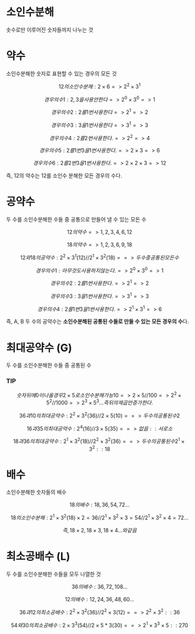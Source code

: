# 소인수분해

솟수로만 이루어진 숫자들까지 나누는 것

# 약수

소인수분해한 숫자로 표현할 수 있는 경우의 모든 것

$$ 12의 소인수분해 : 2 \times 6 => 2^2 \times 3^1 $$

$$ 경우의 수1 : 2, 3을 사용안한다 => 2^0 \times 3^0 => 1 $$

$$ 경우의 수2 : 2를 1번 사용한다 => 2^1 => 2 $$

$$ 경우의 수3 : 3을 1번 사용한다 => 3^1 => 3 $$

$$ 경우의 수4 : 2를 2번 사용한다. => 2^2 => 4 $$

$$ 경우의 수5 : 2를 1번 3을 1번 사용한다. => 2 \times 3 => 6 $$

$$ 경우의 수6 : 2를 2번 3을 1번 사용한다. => 2 \times 2 \times 3 => 12 $$

즉, 12의 약수는 12를 소인수 분해한 모든 경우의 수다.
# 공약수

두 수를 소인수분해한 수들 중 공통으로 만들어 낼 수 있는 모든 수

$$ 12의 약수 => 1, 2, 3, 4, 6, 12 $$

$$ 18의 약수 => 1, 2, 3, 6, 9, 18 $$

$$ 12와 18의 공약수 : 2^2 \times 3^1(12) // 2^1 \times 3^2(18) ==> 두 수중 공통된 모든 수 $$

$$ 경우의 수1 : 아무 것도 사용하지 않는다. => 2^0 \times 3^0 => 1 $$

$$ 경우의 수2 : 2를 1번 사용한다. => 2^1 => 2 $$

$$ 경우의 수3 : 3을 1번 사용한다. => 3^1 => 3 $$

$$ 경우의 수4 : 2를 1번 3을 1번 사용한다. => 2^1 \times 3^1 => 6 $$

즉, A, B 두 수의 공약수는 **소인수분해된 공통된 수들로 만들 수 있는 모든 경우의 수**다.
# 최대공약수 (G)

두 수를 소인수분해한 수들 중 공통된 수

### **TIP**

$$ 숫자 뒤에 0이 나올 경우 2 \times 5로 소인수분해 가능 10 => 2 \times 5 // 100 => 2^2 \times 5^2 // 1000 => 2^3 \times 5^3 \dots 즉 뒤의 제곱만 증가한다. $$

$$ 36과 10의 최대공약수 : 2^2 \times 3^2(36) // 2 \times 5(10) ==> 두 수의 공통된 수 2 $$

$$ 16과 35의 최대공약수 : 2^4(16) // 3 \times 5(35) ==> 없음 
::서로소 $$ 


$$ 18과 36의 최대공약수 : 2^1 \times 3^2(18) // 2^2 \times 3^2(36) ==> 두 수의 공통된 수 2^1 \times 3^2 :: 18 $$

# 배수
소인수분해한 숫자들의 배수

$$ 18의 배수 : 18, 36, 54, 72 \dots $$

$$ 18의 소인수분해 : 2^1 \times 3^2(18) \times 2 = 36 // 2^1 \times 3^2 \times 3 = 54 // 2^1 \times 3^2 \times 4 = 72 \dots $$

$$ 즉, 18 \times 2, 18 \times 3, 18 \times 4 \dots 와 같음 $$

# 최소공배수 (L)

두 수를 소인수분해한 수들을 모두 나열한 것

$$ 36의 배수 : 36, 72, 108 \dots $$

$$ 12의 배수 : 12, 24, 36, 48, 60 \dots $$

$$ 36과 12의 최소공배수 : 2^2 \times 3^2(36) // 2^2 \times 3(12) ==> 2^2 \times 3^2 :: 36 $$

$$ 54와 30의 최소공배수 : 2 \times 3^3(54) // 2 \times 5 * 3(30) ==> 2^1 \times 3^3 \times 5 ::270 $$